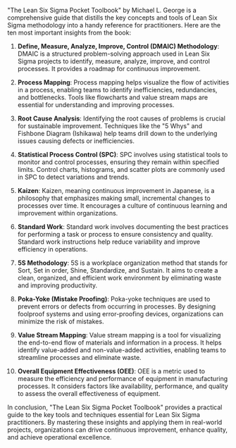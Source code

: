 "The Lean Six Sigma Pocket Toolbook" by Michael L. George is a comprehensive guide that distills the key concepts and tools of Lean Six Sigma methodology into a handy reference for practitioners. Here are the ten most important insights from the book:

1. **Define, Measure, Analyze, Improve, Control (DMAIC) Methodology**: DMAIC is a structured problem-solving approach used in Lean Six Sigma projects to identify, measure, analyze, improve, and control processes. It provides a roadmap for continuous improvement.

2. **Process Mapping**: Process mapping helps visualize the flow of activities in a process, enabling teams to identify inefficiencies, redundancies, and bottlenecks. Tools like flowcharts and value stream maps are essential for understanding and improving processes.

3. **Root Cause Analysis**: Identifying the root causes of problems is crucial for sustainable improvement. Techniques like the "5 Whys" and Fishbone Diagram (Ishikawa) help teams drill down to the underlying issues causing defects or inefficiencies.

4. **Statistical Process Control (SPC)**: SPC involves using statistical tools to monitor and control processes, ensuring they remain within specified limits. Control charts, histograms, and scatter plots are commonly used in SPC to detect variations and trends.

5. **Kaizen**: Kaizen, meaning continuous improvement in Japanese, is a philosophy that emphasizes making small, incremental changes to processes over time. It encourages a culture of continuous learning and improvement within organizations.

6. **Standard Work**: Standard work involves documenting the best practices for performing a task or process to ensure consistency and quality. Standard work instructions help reduce variability and improve efficiency in operations.

7. **5S Methodology**: 5S is a workplace organization method that stands for Sort, Set in order, Shine, Standardize, and Sustain. It aims to create a clean, organized, and efficient work environment by eliminating waste and improving productivity.

8. **Poka-Yoke (Mistake Proofing)**: Poka-yoke techniques are used to prevent errors or defects from occurring in processes. By designing foolproof systems and using error-proofing devices, organizations can minimize the risk of mistakes.

9. **Value Stream Mapping**: Value stream mapping is a tool for visualizing the end-to-end flow of materials and information in a process. It helps identify value-added and non-value-added activities, enabling teams to streamline processes and eliminate waste.

10. **Overall Equipment Effectiveness (OEE)**: OEE is a metric used to measure the efficiency and performance of equipment in manufacturing processes. It considers factors like availability, performance, and quality to assess the overall effectiveness of equipment.

In conclusion, "The Lean Six Sigma Pocket Toolbook" provides a practical guide to the key tools and techniques essential for Lean Six Sigma practitioners. By mastering these insights and applying them in real-world projects, organizations can drive continuous improvement, enhance quality, and achieve operational excellence.